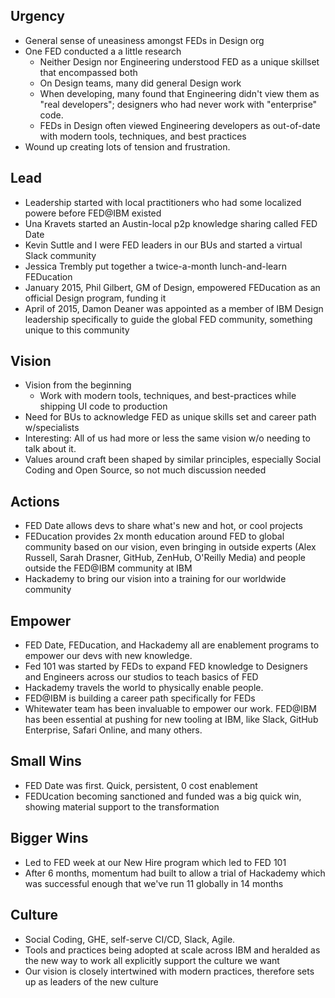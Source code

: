 ## Urgency
* General sense of uneasiness amongst FEDs in Design org
* One FED conducted a a little research
  * Neither Design nor Engineering understood FED as a unique skillset that encompassed both
  * On Design teams, many did general Design work
  * When developing, many found that Engineering didn't view them as "real developers"; designers who had never work with "enterprise" code.
  * FEDs in Design often viewed Engineering developers as out-of-date with modern tools, techniques, and best practices
* Wound up creating lots of tension and frustration.

## Lead
* Leadership started with local practitioners who had some localized powere before FED@IBM existed
* Una Kravets started an Austin-local p2p knowledge sharing called FED Date
* Kevin Suttle and I were FED leaders in our BUs and started a virtual Slack community
* Jessica Trembly put together a twice-a-month lunch-and-learn FEDucation
* January 2015, Phil Gilbert, GM of Design, empowered FEDucation as an official Design program, funding it
* April of 2015, Damon Deaner was appointed as a member of IBM Design leadership specifically to guide the global FED community, something unique to this community

## Vision
* Vision from the beginning
  * Work with modern tools, techniques, and best-practices while shipping UI code to production
* Need for BUs to acknowledge FED as unique skills set and career path w/specialists
* Interesting: All of us had more or less the same vision w/o needing to talk about it.
* Values around craft been shaped by similar principles, especially Social Coding and Open Source, so not much discussion needed

## Actions
* FED Date allows devs to share what's new and hot, or cool projects
* FEDucation provides 2x month education around FED to global community based on our vision, even bringing in outside experts (Alex Russell, Sarah Drasner, GitHub, ZenHub, O'Reilly Media) and people outside the FED@IBM community at IBM
* Hackademy to bring our vision into a training for our worldwide community

## Empower
* FED Date, FEDucation, and Hackademy all are enablement programs to empower our devs with new knowledge.
* Fed 101 was started by FEDs to expand FED knowledge to Designers and Engineers across our studios to teach basics of FED
* Hackademy travels the world to physically enable people.
* FED@IBM is building a career path specifically for FEDs
* Whitewater team has been invaluable to empower our work. FED@IBM has been essential at pushing for new tooling at IBM, like Slack, GitHub Enterprise, Safari Online, and many others.

## Small Wins
* FED Date was first. Quick, persistent, 0 cost enablement
* FEDUcation becoming sanctioned and funded was a big quick win, showing material support to the transformation

## Bigger Wins

* Led to FED week at our New Hire program which led to FED 101
* After 6 months, momentum had built to allow a trial of Hackademy which was successful enough that we've run 11 globally in 14 months

## Culture
* Social Coding, GHE, self-serve CI/CD, Slack, Agile.
* Tools and practices being adopted at scale across IBM and heralded as the new way to work all explicitly support the culture we want
* Our vision is closely intertwined with modern practices, therefore sets up as leaders of the new culture


